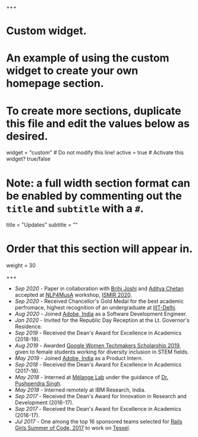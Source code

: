 +++
# Custom widget.
# An example of using the custom widget to create your own homepage section.
# To create more sections, duplicate this file and edit the values below as desired.
widget = "custom"  # Do not modify this line!
active = true  # Activate this widget? true/false

# Note: a full width section format can be enabled by commenting out the `title` and `subtitle` with a `#`.
title = "Updates"
subtitle = ""

# Order that this section will appear in.
weight = 30

+++

* *Sep 2020* - Paper in collaboration with [Brihi Joshi](https://brihijoshi.github.io/) and [Aditya Chetan](https://justachetan.github.io/) accepted at [NLP4MusA](https://sites.google.com/view/nlp4musa/program?authuser=0) workshop, [ISMIR 2020](https://www.ismir2020.net/).
* *Sep 2020* - Received Chancellor's Gold Medal for the best academic perfromace, highest recognition of an undergraduate at [IIIT-Delhi](https://iiitd.ac.in/).
* *Aug 2020* - Joined [Adobe, India](https://www.adobe.com/in/) as a Software Development Engineer.
* *Jan 2020* - Invited for the Republic Day Reception at the Lt. Governor's Residence. 
* *Sep 2019* - Received the Dean's Award for Excellence in Academics (2018-19).
* *Aug 2019* - Awarded [Google Women Techmakers Scholarship 2019](https://www.womentechmakers.com/initiatives), given to female students working for diversity inclusion in STEM fields.
* *May 2019* - Joined [Adobe, India](https://www.adobe.com/in/) as a Product Intern.
* *Sep 2018* - Received the Dean's Award for Excellence in Academics (2017-18).
* *May 2018* - Interned at [Mélange Lab](https://melangeresearch.com/) under the guidance of [Dr. Pushpendra Singh](https://pushpendrasingh.org/).
* *May 2018* - Interned remotely at IBM Research, India.
* *Sep 2017* - Received the Dean's Award for Innovation in Research and Development (2016-17).
* *Sep 2017* - Received the Dean's Award for Excellence in Academics (2016-17).
* *Jul 2017* - One among the top 16 sponsored teams selected for [Rails Girls Summer of Code, 2017](https://railsgirlssummerofcode.org/) to work on [Tessel](https://tessel.io/).
